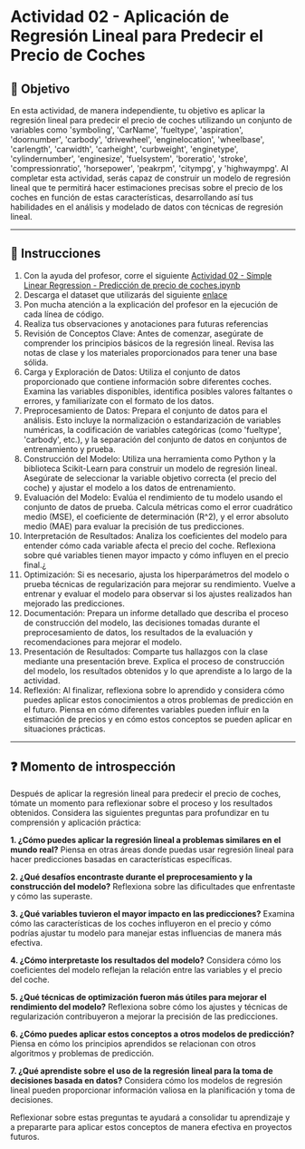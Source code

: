 # **Actividad 02 - Aplicación de Regresión Lineal para Predecir el Precio de Coches**

## 🎯 **Objetivo**
En esta actividad, de manera independiente, tu objetivo es aplicar la regresión lineal para predecir el precio de coches utilizando un conjunto de variables como 'symboling', 'CarName', 'fueltype', 'aspiration', 'doornumber', 'carbody', 'drivewheel', 'enginelocation', 'wheelbase', 'carlength', 'carwidth', 'carheight', 'curbweight', 'enginetype', 'cylindernumber', 'enginesize', 'fuelsystem', 'boreratio', 'stroke', 'compressionratio', 'horsepower', 'peakrpm', 'citympg', y 'highwaympg'. Al completar esta actividad, serás capaz de construir un modelo de regresión lineal que te permitirá hacer estimaciones precisas sobre el precio de los coches en función de estas características, desarrollando así tus habilidades en el análisis y modelado de datos con técnicas de regresión lineal.

---

## 📑 Instrucciones
1.	Con la ayuda del profesor, corre el siguiente [Actividad 02 - Simple Linear Regression - Predicción de precio de coches.ipynb](https://github.com/beduExpert/Machine-Learning-2024/blob/35fe9e611bdc213668cf635c3e796b222451d80e/Sesi%C3%B3n-03/Actividad-02/Actividad%2002%20-%20Simple%20Linear%20Regression%20-%20Predicci%C3%B3n%20de%20precio%20de%20coches.ipynb)
2.	Descarga el dataset que utilizarás del siguiente [enlace](https://www.kaggle.com/datasets/hellbuoy/car-price-prediction?resource=download)
3.	Pon mucha atención a la explicación del profesor en la ejecución de cada línea de código.
4.	Realiza tus observaciones y anotaciones para futuras referencias
5.	Revisión de Conceptos Clave: Antes de comenzar, asegúrate de comprender los principios básicos de la regresión lineal. Revisa las notas de clase y los materiales proporcionados para tener una base sólida.
6.	Carga y Exploración de Datos: Utiliza el conjunto de datos proporcionado que contiene información sobre diferentes coches. Examina las variables disponibles, identifica posibles valores faltantes o errores, y familiarízate con el formato de los datos.
7.	Preprocesamiento de Datos: Prepara el conjunto de datos para el análisis. Esto incluye la normalización o estandarización de variables numéricas, la codificación de variables categóricas (como 'fueltype', 'carbody', etc.), y la separación del conjunto de datos en conjuntos de entrenamiento y prueba.
8.	Construcción del Modelo: Utiliza una herramienta como Python y la biblioteca Scikit-Learn para construir un modelo de regresión lineal. Asegúrate de seleccionar la variable objetivo correcta (el precio del coche) y ajustar el modelo a los datos de entrenamiento.
9.	Evaluación del Modelo: Evalúa el rendimiento de tu modelo usando el conjunto de datos de prueba. Calcula métricas como el error cuadrático medio (MSE), el coeficiente de determinación (R^2), y el error absoluto medio (MAE) para evaluar la precisión de tus predicciones.
10.	Interpretación de Resultados: Analiza los coeficientes del modelo para entender cómo cada variable afecta el precio del coche. Reflexiona sobre qué variables tienen mayor impacto y cómo influyen en el precio final.¿
11.	Optimización: Si es necesario, ajusta los hiperparámetros del modelo o prueba técnicas de regularización para mejorar su rendimiento. Vuelve a entrenar y evaluar el modelo para observar si los ajustes realizados han mejorado las predicciones.
12.	Documentación: Prepara un informe detallado que describa el proceso de construcción del modelo, las decisiones tomadas durante el preprocesamiento de datos, los resultados de la evaluación y recomendaciones para mejorar el modelo.
13.	Presentación de Resultados: Comparte tus hallazgos con la clase mediante una presentación breve. Explica el proceso de construcción del modelo, los resultados obtenidos y lo que aprendiste a lo largo de la actividad.
14.	Reflexión: Al finalizar, reflexiona sobre lo aprendido y considera cómo puedes aplicar estos conocimientos a otros problemas de predicción en el futuro. Piensa en cómo diferentes variables pueden influir en la estimación de precios y en cómo estos conceptos se pueden aplicar en situaciones prácticas.



---

## ❓ **Momento de introspección**

Después de aplicar la regresión lineal para predecir el precio de coches, tómate un momento para reflexionar sobre el proceso y los resultados obtenidos. Considera las siguientes preguntas para profundizar en tu comprensión y aplicación práctica:

**1.	¿Cómo puedes aplicar la regresión lineal a problemas similares en el mundo real?** Piensa en otras áreas donde puedas usar regresión lineal para hacer predicciones basadas en características específicas.

**2.	¿Qué desafíos encontraste durante el preprocesamiento y la construcción del modelo?** Reflexiona sobre las dificultades que enfrentaste y cómo las superaste.

**3.	¿Qué variables tuvieron el mayor impacto en las predicciones?** Examina cómo las características de los coches influyeron en el precio y cómo podrías ajustar tu modelo para manejar estas influencias de manera más efectiva.

**4.	¿Cómo interpretaste los resultados del modelo?** Considera cómo los coeficientes del modelo reflejan la relación entre las variables y el precio del coche.

**5.	¿Qué técnicas de optimización fueron más útiles para mejorar el rendimiento del modelo?** Reflexiona sobre cómo los ajustes y técnicas de regularización contribuyeron a mejorar la precisión de las predicciones.

**6.	¿Cómo puedes aplicar estos conceptos a otros modelos de predicción?** Piensa en cómo los principios aprendidos se relacionan con otros algoritmos y problemas de predicción.

**7.	¿Qué aprendiste sobre el uso de la regresión lineal para la toma de decisiones basada en datos?** Considera cómo los modelos de regresión lineal pueden proporcionar información valiosa en la planificación y toma de decisiones.

Reflexionar sobre estas preguntas te ayudará a consolidar tu aprendizaje y a prepararte para aplicar estos conceptos de manera efectiva en proyectos futuros.





